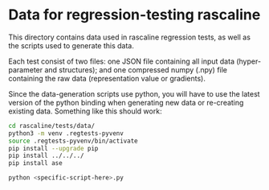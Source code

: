 # Data for regression-testing rascaline

This directory contains data used in rascaline regression tests, as well as the
scripts used to generate this data.

Each test consist of two files: one JSON file containing all input data
(hyper-parameter and structures); and one compressed numpy (.npy) file
containing the raw data (representation value or gradients).

Since the data-generation scripts use python, you will have to use the latest
version of the python binding when generating new data or re-creating existing
data. Something like this should work:

```bash
cd rascaline/tests/data/
python3 -m venv .regtests-pyvenv
source .regtests-pyvenv/bin/activate
pip install --upgrade pip
pip install ../../../
pip install ase

python <specific-script-here>.py
```
